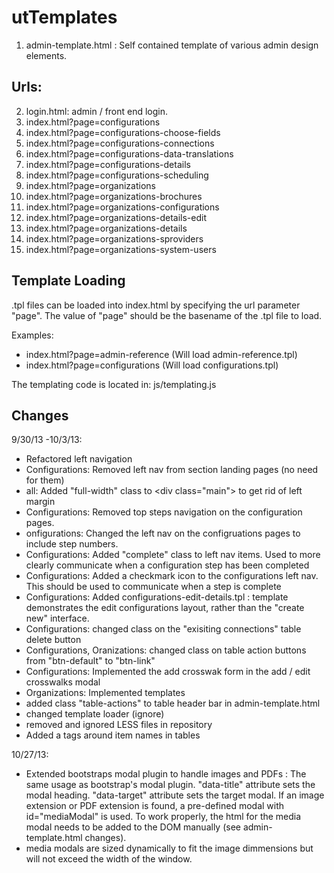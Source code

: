 utTemplates
===========
1. admin-template.html : Self contained template of various admin design elements.

Urls:
-----
2. login.html: admin / front end login.
3. index.html?page=configurations
4. index.html?page=configurations-choose-fields
5. index.html?page=configurations-connections
6. index.html?page=configurations-data-translations
7. index.html?page=configurations-details
8. index.html?page=configurations-scheduling
9. index.html?page=organizations
10. index.html?page=organizations-brochures
11. index.html?page=organizations-configurations
12. index.html?page=organizations-details-edit
13. index.html?page=organizations-details
14. index.html?page=organizations-sproviders
15. index.html?page=organizations-system-users

Template Loading
----------------
.tpl files can be loaded into index.html by specifying the url parameter "page". The value of "page" should be the basename of the .tpl file to load.

Examples:
* index.html?page=admin-reference (Will load admin-reference.tpl)
* index.html?page=configurations (Will load configurations.tpl)

The templating code is located in: js/templating.js


Changes
----------------

9/30/13 -10/3/13:
* Refactored left navigation
* Configurations: Removed left nav from section landing pages (no need for them)
* all: Added "full-width" class to &lt;div class="main"&gt; to get rid of left margin
* Configurations: Removed top steps navigation on the configuration pages.
* onfigurations: Changed the left nav on the configruations pages to include step numbers.
* Configurations:  Added "complete" class to left nav items. Used to more clearly communicate when a configuration step has been completed
* Configurations: Added a checkmark icon to the configurations left nav.  This should be used to communicate when a step is complete
* Configurations: Added configurations-edit-details.tpl : template demonstrates the edit configurations layout, rather than the "create new" interface.
* Configurations: changed class on the "exisiting connections" table delete button
* Configurations, Oranizations: changed class on table action buttons from "btn-default" to "btn-link"
* Configurations: Implemented the add crosswak form in the add / edit crosswalks modal
* Organizations: Implemented templates
* added class "table-actions" to table header bar in admin-template.html
* changed template loader (ignore)
* removed and ignored LESS files in repository
* Added a tags around item names in tables

10/27/13:
* Extended bootstraps modal plugin to handle images and PDFs : The same usage as bootstrap's modal plugin.  "data-title" attribute sets the modal heading. "data-target" attribute sets the target modal. If an image extension or PDF extension is found, a pre-defined modal with id="mediaModal" is used.  To work properly, the html for the media modal needs to be added to the DOM manually (see admin-template.html changes). 
* media modals are sized dynamically to fit the image dimmensions but will not exceed the width of the window.
